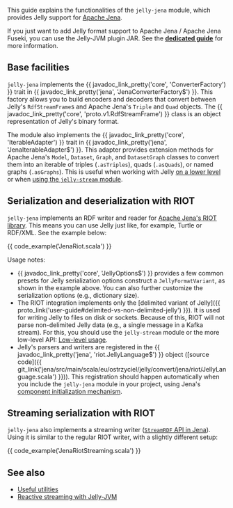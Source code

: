 This guide explains the functionalities of the `jelly-jena` module, which provides Jelly support for [Apache Jena](https://jena.apache.org/).

If you just want to add Jelly format support to Apache Jena / Apache Jena Fuseki, you can use the Jelly-JVM plugin JAR. See the **[dedicated guide](../getting-started-plugins.md#apache-jena-apache-jena-fuseki)** for more information.

## Base facilities

`jelly-jena` implements the {{ javadoc_link_pretty('core', 'ConverterFactory') }} trait in {{ javadoc_link_pretty('jena', 'JenaConverterFactory$') }}. This factory allows you to build encoders and decoders that convert between Jelly's `RdfStreamFrame`s and Apache Jena's `Triple` and `Quad` objects. The {{ javadoc_link_pretty('core', 'proto.v1.RdfStreamFrame') }} class is an object representation of Jelly's binary format.

The module also implements the {{ javadoc_link_pretty('core', 'IterableAdapter') }} trait in {{ javadoc_link_pretty('jena', 'JenaIterableAdapter$') }}. This adapter provides extension methods for Apache Jena's `Model`, `Dataset`, `Graph`, and `DatasetGraph` classes to convert them into an iterable of triples (`.asTriples`), quads (`.asQuads`), or named graphs (`.asGraphs`). This is useful when working with Jelly [on a lower level](low-level.md) or when [using the `jelly-stream` module](reactive.md).

## Serialization and deserialization with RIOT

`jelly-jena` implements an RDF writer and reader for [Apache Jena's RIOT library](https://jena.apache.org/documentation/io/). This means you can use Jelly just like, for example, Turtle or RDF/XML. See the example below:

{{ code_example('JenaRiot.scala') }}

Usage notes:

- {{ javadoc_link_pretty('core', 'JellyOptions$') }} provides a few common presets for Jelly serialization options construct a `JellyFormatVariant`, as shown in the example above. You can also further customize the serialization options (e.g., dictionary size).
- The RIOT integration implements only the [delimited variant of Jelly]({{ proto_link('user-guide#delimited-vs-non-delimited-jelly') }}). It is used for writing Jelly to files on disk or sockets. Because of this, RIOT will not parse non-delimited Jelly data (e.g., a single message in a Kafka stream). For this, you should use the `jelly-stream` module or the more low-level API: [Low-level usage](low-level.md).
- Jelly's parsers and writers are registered in the {{ javadoc_link_pretty('jena', 'riot.JellyLanguage$') }} object ([source code]({{ git_link('jena/src/main/scala/eu/ostrzyciel/jelly/convert/jena/riot/JellyLanguage.scala') }})). This registration should happen automatically when you include the `jelly-jena` module in your project, using Jena's [component initialization mechanism](https://jena.apache.org/documentation/notes/system-initialization.html).

## Streaming serialization with RIOT

`jelly-jena` also implements a streaming writer ([`StreamRDF` API in Jena](https://jena.apache.org/documentation/io/streaming-io.html)). Using it is similar to the regular RIOT writer, with a slightly different setup:

{{ code_example('JenaRiotStreaming.scala') }}


## See also

- [Useful utilities](utilities.md)
- [Reactive streaming with Jelly-JVM](reactive.md)
